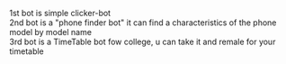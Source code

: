 1st bot is simple clicker-bot  
2nd bot is a "phone finder bot" it can find a characteristics of the phone model by model name  
3rd bot is a TimeTable bot fow college, u can take it and remale for your timetable  
